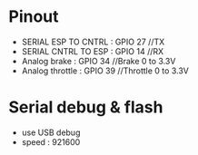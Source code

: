 # Pinout
- SERIAL ESP TO CNTRL : GPIO 27     //TX
- SERIAL CNTRL TO ESP : GPIO 14     //RX
- Analog brake : GPIO 34            //Brake 0 to 3.3V
- Analog throttle : GPIO 39         //Throttle 0 to 3.3V

# Serial debug & flash
- use USB debug
- speed : 921600
